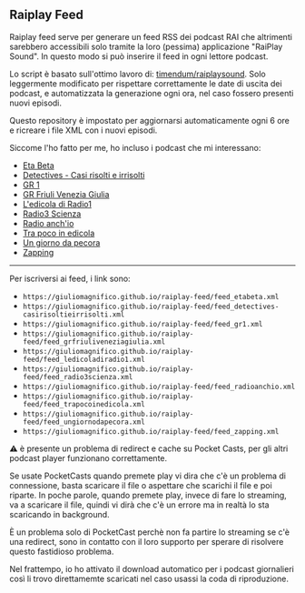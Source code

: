 ## Raiplay Feed

Raiplay feed serve per generare un feed RSS dei podcast RAI che altrimenti sarebbero accessibili solo tramite la loro (pessima) applicazione "RaiPlay Sound". In questo modo si può inserire il feed in ogni lettore podcast.

Lo script è basato sull'ottimo lavoro di: [timendum/raiplaysound](https://github.com/timendum/raiplaysound). Solo leggermente modificato per rispettare correttamente le date di uscita dei podcast, e automatizzata la generazione ogni ora, nel caso fossero presenti nuovi episodi. 

Questo repository è impostato per aggiornarsi automaticamente ogni 6 ore e ricreare i file XML con i nuovi episodi.

Siccome l'ho fatto per me, ho incluso i podcast che mi interessano:

- [Eta Beta](https://www.raiplaysound.it/programmi/etabeta)
- [Detectives - Casi risolti e irrisolti](https://www.raiplaysound.it/programmi/detectives-casirisoltieirrisolti)
- [GR 1](https://www.raiplaysound.it/programmi/gr1)
- [GR Friuli Venezia Giulia](https://www.raiplaysound.it/programmi/grfriuliveneziagiulia)
- [L'edicola di Radio1](https://www.raiplaysound.it/programmi/ledicoladiradio1)
- [Radio3 Scienza](https://www.raiplaysound.it/programmi/radio3scienza)
- [Radio anch'io](https://www.raiplaysound.it/programmi/radioanchio)
- [Tra poco in edicola](https://www.raiplaysound.it/programmi/trapocoinedicola)
- [Un giorno da pecora](https://www.raiplaysound.it/programmi/ungiornodapecora)
- [Zapping](https://www.raiplaysound.it/programmi/zapping)

***

  Per iscriversi ai feed, i link sono:
  
  - `https://giuliomagnifico.github.io/raiplay-feed/feed_etabeta.xml`
  - `https://giuliomagnifico.github.io/raiplay-feed/feed_detectives-casirisoltieirrisolti.xml`
  - `https://giuliomagnifico.github.io/raiplay-feed/feed_gr1.xml`
  - `https://giuliomagnifico.github.io/raiplay-feed/feed_grfriuliveneziagiulia.xml`
  - `https://giuliomagnifico.github.io/raiplay-feed/feed_ledicoladiradio1.xml`
  - `https://giuliomagnifico.github.io/raiplay-feed/feed_radio3scienza.xml`
  - `https://giuliomagnifico.github.io/raiplay-feed/feed_radioanchio.xml`
  - `https://giuliomagnifico.github.io/raiplay-feed/feed_trapocoinedicola.xml`
  - `https://giuliomagnifico.github.io/raiplay-feed/feed_ungiornodapecora.xml`
  - `https://giuliomagnifico.github.io/raiplay-feed/feed_zapping.xml`

⚠️ è presente un problema di redirect e cache su Pocket Casts, per gli altri podcast player funzionano correttamente. 

Se usate PocketCasts quando premete play vi dira che c'è un problema di connessione, basta scaricare il file o aspettare che scarichi il file e poi riparte. In poche parole, quando premete play, invece di fare lo streaming, va a scaricare il file, quindi vi dirà che c'è un errore ma in realtà lo sta scaricando in background. 

È un problema solo di PocketCast perchè non fa partire lo streaming se c'è una redirect, sono in contatto con il loro supporto per sperare di risolvere questo fastidioso problema. 

Nel frattempo, io ho attivato il download automatico per i podcast giornalieri così li trovo direttamemte scaricati nel caso usassi la coda di riproduzione. 
